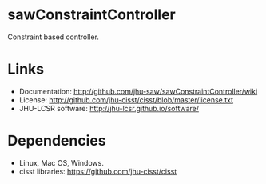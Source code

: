sawConstraintController
=======================

Constraint based controller.

Links
=====
 * Documentation: http://github.com/jhu-saw/sawConstraintController/wiki
 * License: http://github.com/jhu-cisst/cisst/blob/master/license.txt
 * JHU-LCSR software: http://jhu-lcsr.github.io/software/
 
Dependencies
============
 * Linux, Mac OS, Windows.
 * cisst libraries: https://github.com/jhu-cisst/cisst
